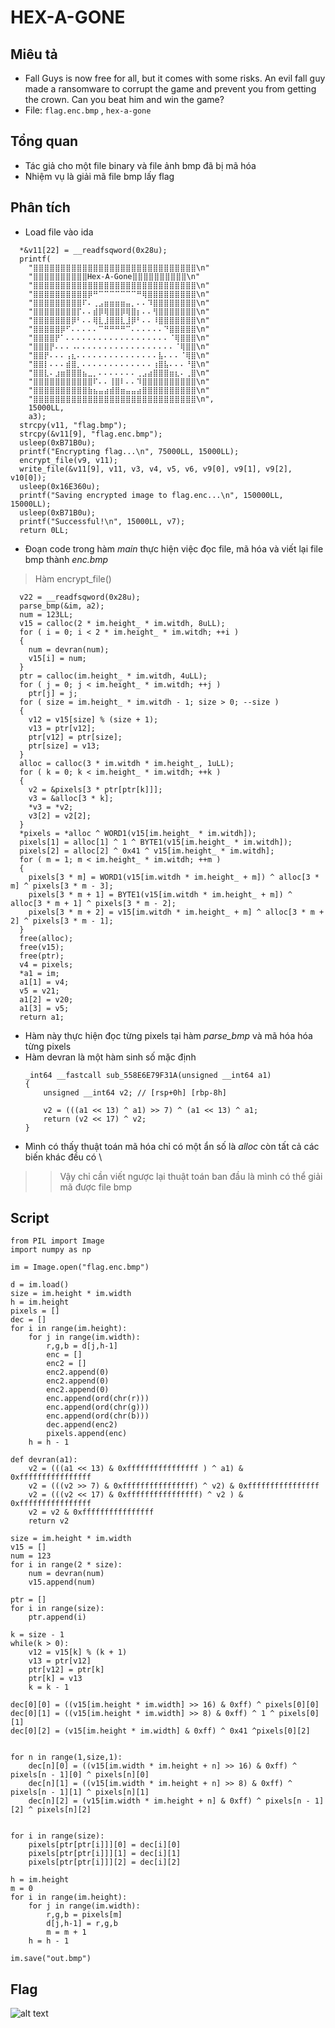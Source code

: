 # HEX-A-GONE
## Miêu tả 
* Fall Guys is now free for all, but it comes with some risks. An evil fall guy made a ransomware to corrupt the game and prevent you from getting the crown. Can you beat him and win the game?
* File: `flag.enc.bmp` , ``hex-a-gone``
## Tổng quan
* Tác giả cho một file binary và file ảnh bmp đã bị mã hóa
* Nhiệm vụ là giải mã file bmp lấy flag
## Phân tích 
* Load file vào ida
```
  *&v11[22] = __readfsqword(0x28u);
  printf(
    "⣿⣿⣿⣿⣿⣿⣿⣿⣿⣿⣿⣿⣿⣿⣿⣿⣿⣿⣿⣿⣿⣿⣿⣿⣿⣿⣿⣿⣿⣿\n"
    "⣿⣿⣿⣿⣿⣿⣿⣿⣿⣿Hex-A-Gone⣿⣿⣿⣿⣿⣿⣿⣿⣿⣿\n"
    "⣿⣿⣿⣿⣿⣿⣿⣿⣿⣿⣿⣿⣿⣿⣿⣿⣿⣿⣿⣿⣿⣿⣿⣿⣿⣿⣿⣿⣿⣿\n"
    "⣿⣿⣿⣿⣿⣿⣿⣿⣿⣿⡿⠛⠉⠉⠉⠉⠉⠉⠉⠛⢿⣿⣿⣿⣿⣿⣿⣿⣿⣿\n"
    "⣿⣿⣿⣿⣿⣿⣿⣿⣿⠏⠄⢀⣠⣶⣶⣶⣶⣤⡀⠄⠄⠹⣿⣿⣿⣿⣿⣿⣿⣿\n"
    "⣿⣿⣿⣿⣿⣿⣿⣿⡏⠄⠄⣾⡿⢿⣿⣿⡿⢿⣿⡆⠄⠄⢻⣿⣿⣿⣿⣿⣿⣿\n"
    "⣿⣿⣿⣿⣿⣿⣿⡿⠃⠄⠄⢿⣇⣸⣿⣿⣇⣸⡿⠃⠄⠄⠸⣿⣿⣿⣿⣿⣿⣿\n"
    "⣿⣿⣿⣿⣿⡿⠋⠄⠄⠄⠄⠄⠉⠛⠛⠛⠛⠉⠄⠄⠄⠄⠄⠄⠙⣿⣿⣿⣿⣿\n"
    "⣿⣿⣿⣿⡟⠁⠄⠄⠄⠄⠄⠄⠄⠄⠄⠄⠄⠄⠄⠄⠄⠄⠄⠄⠄⠈⢿⣿⣿⣿\n"
    "⣿⣿⣿⡟⠄⠄⠄⠠⠄⠄⠄⠄⠄⠄⠄⠄⠄⠄⠄⠄⠄⠄⠄⠄⠄⠄⠈⢿⣿⣿\n"
    "⣿⣿⡟⠄⠄⠄⢠⣆⠄⠄⠄⠄⠄⠄⠄⠄⠄⠄⠄⠄⠄⠄⠄⣧⠄⠄⠄⠈⢿⣿\n"
    "⣿⣿⡇⠄⠄⠄⣾⣿⡀⠄⠄⠄⠄⠄⠄⠄⠄⠄⠄⠄⠄⠄⢰⣿⣧⠄⠄⠄⠘⣿\n"
    "⣿⣿⣇⠄⣰⣶⣿⣿⣿⣦⣀⡀⠄⠄⠄⠄⠄⠄⠄⢀⣠⣴⣿⣿⣿⣶⣆⠄⢀⣿\n"
    "⣿⣿⣿⣿⣿⣿⣿⣿⣿⣿⣿⠏⠄⠄⢸⣿⠇⠄⠄⠹⣿⣿⣿⣿⣿⣿⣿⣿⣿⣿\n"
    "⣿⣿⣿⣿⣿⣿⣿⣿⣿⣿⣷⣦⣤⣴⣾⣿⣶⣤⣤⣴⣿⣿⣿⣿⣿⣿⣿⣿⣿⣿\n"
    "⣿⣿⣿⣿⣿⣿⣿⣿⣿⣿⣿⣿⣿⣿⣿⣿⣿⣿⣿⣿⣿⣿⣿⣿⣿⣿⣿⣿⣿⣿\n",
    15000LL,
    a3);
  strcpy(v11, "flag.bmp");
  strcpy(&v11[9], "flag.enc.bmp");
  usleep(0xB71B0u);
  printf("Encrypting flag...\n", 75000LL, 15000LL);
  encrypt_file(v9, v11);
  write_file(&v11[9], v11, v3, v4, v5, v6, v9[0], v9[1], v9[2], v10[0]);
  usleep(0x16E360u);
  printf("Saving encrypted image to flag.enc...\n", 150000LL, 15000LL);
  usleep(0xB71B0u);
  printf("Successful!\n", 15000LL, v7);
  return 0LL;
```
* Đoạn code trong hàm _main_ thực hiện việc đọc file, mã hóa và viết lại file bmp thành _enc.bmp_
> Hàm encrypt_file()
```
  v22 = __readfsqword(0x28u);
  parse_bmp(&im, a2);
  num = 123LL;
  v15 = calloc(2 * im.height_ * im.witdh, 8uLL);
  for ( i = 0; i < 2 * im.height_ * im.witdh; ++i )
  {
    num = devran(num);
    v15[i] = num;
  }
  ptr = calloc(im.height_ * im.witdh, 4uLL);
  for ( j = 0; j < im.height_ * im.witdh; ++j )
    ptr[j] = j;
  for ( size = im.height_ * im.witdh - 1; size > 0; --size )
  {
    v12 = v15[size] % (size + 1);
    v13 = ptr[v12];
    ptr[v12] = ptr[size];
    ptr[size] = v13;
  }
  alloc = calloc(3 * im.witdh * im.height_, 1uLL);
  for ( k = 0; k < im.height_ * im.witdh; ++k )
  {
    v2 = &pixels[3 * ptr[ptr[k]]];
    v3 = &alloc[3 * k];
    *v3 = *v2;
    v3[2] = v2[2];
  }
  *pixels = *alloc ^ WORD1(v15[im.height_ * im.witdh]);
  pixels[1] = alloc[1] ^ 1 ^ BYTE1(v15[im.height_ * im.witdh]);
  pixels[2] = alloc[2] ^ 0x41 ^ v15[im.height_ * im.witdh];
  for ( m = 1; m < im.height_ * im.witdh; ++m )
  {
    pixels[3 * m] = WORD1(v15[im.witdh * im.height_ + m]) ^ alloc[3 * m] ^ pixels[3 * m - 3];
    pixels[3 * m + 1] = BYTE1(v15[im.witdh * im.height_ + m]) ^ alloc[3 * m + 1] ^ pixels[3 * m - 2];
    pixels[3 * m + 2] = v15[im.witdh * im.height_ + m] ^ alloc[3 * m + 2] ^ pixels[3 * m - 1];
  }
  free(alloc);
  free(v15);
  free(ptr);
  v4 = pixels;
  *a1 = im;
  a1[1] = v4;
  v5 = v21;
  a1[2] = v20;
  a1[3] = v5;
  return a1;
```
* Hàm này thực hiện đọc từng pixels tại hàm _parse_bmp_ và mã hóa hóa từng pixels
* Hàm devran là một hàm sinh số mặc định
    ```
    _int64 __fastcall sub_558E6E79F31A(unsigned __int64 a1)
    {
        unsigned __int64 v2; // [rsp+0h] [rbp-8h]

        v2 = (((a1 << 13) ^ a1) >> 7) ^ (a1 << 13) ^ a1;
        return (v2 << 17) ^ v2;
    }
    ```
* Mình có thấy thuật toán mã hóa chỉ có một ẩn số là _alloc_ còn tất cả các biến khác đều có \
>> Vậy chỉ cần viết ngược lại thuật toán ban đầu là mình có thể giải mã được file bmp
## Script
```
from PIL import Image
import numpy as np

im = Image.open("flag.enc.bmp")

d = im.load()
size = im.height * im.width
h = im.height
pixels = []
dec = []
for i in range(im.height):
	for j in range(im.width):
		r,g,b = d[j,h-1]
		enc = []
		enc2 = []
		enc2.append(0)
		enc2.append(0)
		enc2.append(0)
		enc.append(ord(chr(r)))
		enc.append(ord(chr(g)))
		enc.append(ord(chr(b)))
		dec.append(enc2)
		pixels.append(enc)
	h = h - 1

def devran(a1):
	v2 = (((a1 << 13) & 0xffffffffffffffff ) ^ a1) &  0xffffffffffffffff
	v2 = (((v2 >> 7) & 0xffffffffffffffff) ^ v2) & 0xffffffffffffffff
	v2 = (((v2 << 17) & 0xffffffffffffffff) ^ v2 ) & 0xffffffffffffffff
	v2 = v2 & 0xffffffffffffffff
	return v2

size = im.height * im.width
v15 = []
num = 123
for i in range(2 * size):
	num = devran(num)
	v15.append(num)

ptr = []
for i in range(size):
	ptr.append(i)

k = size - 1
while(k > 0):
	v12 = v15[k] % (k + 1)
	v13 = ptr[v12]
	ptr[v12] = ptr[k]
	ptr[k] = v13
	k = k - 1

dec[0][0] = ((v15[im.height * im.width] >> 16) & 0xff) ^ pixels[0][0] 
dec[0][1] = ((v15[im.height * im.width] >> 8) & 0xff) ^ 1 ^ pixels[0][1]
dec[0][2] = (v15[im.height * im.width] & 0xff) ^ 0x41 ^pixels[0][2]


for n in range(1,size,1):
	dec[n][0] = ((v15[im.width * im.height + n] >> 16) & 0xff) ^ pixels[n - 1][0] ^ pixels[n][0] 
	dec[n][1] = ((v15[im.width * im.height + n] >> 8) & 0xff) ^ pixels[n - 1][1] ^ pixels[n][1]
	dec[n][2] = (v15[im.width * im.height + n] & 0xff) ^ pixels[n - 1][2] ^ pixels[n][2]


for i in range(size):
	pixels[ptr[ptr[i]]][0] = dec[i][0]
	pixels[ptr[ptr[i]]][1] = dec[i][1]
	pixels[ptr[ptr[i]]][2] = dec[i][2] 

h = im.height
m = 0 
for i in range(im.height):
	for j in range(im.width):
		r,g,b = pixels[m]
		d[j,h-1] = r,g,b
		m = m + 1
	h = h - 1
	
im.save("out.bmp")

```
## Flag
![alt text](https://github.com/kudo104/CTF/blob/main/vsctf/Hex-A-Gone/out.bmp)
